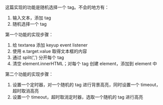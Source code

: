 这篇实现的功能是随机选择一个 tag。不会的地方有：
1. 输入文本，添加 tag
2. 随机选择一个 tag

第一个功能的实现步骤：
1. 给 textarea 添加 keyup event listener
2. 使用 e.target.value 取得文本框的内容
3. 通过 split(',') 分开每个 tag
4. 清空 element.innerHTML；对每个 tag 创建 element，添加到 element 中

第二个功能的实现步骤：
1. 设置一个定时器，对一个随机的 tag 进行背景高亮，同时设置一个 timeout，超时取消高亮
2. 设置一个 timeout，超时取消定时器，选取一个随机的 tag 进行高亮

